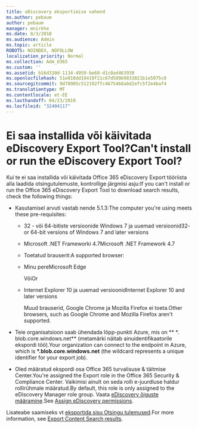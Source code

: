 ```yaml
---
title: eDiscovery eksportimise vahend
ms.author: pebaum
author: pebaum
manager: mnirkhe
ms.date: 8/3/2018
ms.audience: Admin
ms.topic: article
ROBOTS: NOINDEX, NOFOLLOW
localization_priority: Normal
ms.collection: Adm_O365
ms.custom: ''
ms.assetid: b16d310d-1134-4959-be68-d1c0ad463930
ms.openlocfilehash: 51e010dd19419f21c67d589b9833821b1e5075c0
ms.sourcegitcommit: 9d78905c512192ffc4675468abd2efc5f2e4baf4
ms.translationtype: MT
ms.contentlocale: et-EE
ms.lasthandoff: 04/23/2019
ms.locfileid: "32404117"
---
```

# <a name="cant-install-or-run-the-ediscovery-export-tool"></a><span data-ttu-id="ce70f-102">Ei saa installida või käivitada eDiscovery Export Tool?</span><span class="sxs-lookup"><span data-stu-id="ce70f-102">Can't install or run the eDiscovery Export Tool?</span></span>

<span data-ttu-id="ce70f-103">Kui te ei saa installida või käivitada Office 365 eDiscovery Export tööriista alla laadida otsingutulemuste, kontrollige järgmisi asju:</span><span class="sxs-lookup"><span data-stu-id="ce70f-103">If you can't install or run the Office 365 eDiscovery Export Tool to download search results, check the following things:</span></span>
  
- <span data-ttu-id="ce70f-104">Kasutamisel arvuti vastab nende 5.1.3:</span><span class="sxs-lookup"><span data-stu-id="ce70f-104">The computer you're using meets these pre-requisites:</span></span>
    
  - <span data-ttu-id="ce70f-105">32 - või 64-bitiste versioonide Windows 7 ja uuemad versioonid</span><span class="sxs-lookup"><span data-stu-id="ce70f-105">32- or 64-bit versions of Windows 7 and later versions</span></span>
    
  - <span data-ttu-id="ce70f-106">Microsoft .NET Frameworki 4.7</span><span class="sxs-lookup"><span data-stu-id="ce70f-106">Microsoft .NET Framework 4.7</span></span>
    
  - <span data-ttu-id="ce70f-107">Toetatud brauserit:</span><span class="sxs-lookup"><span data-stu-id="ce70f-107">A supported browser:</span></span>
    
  - <span data-ttu-id="ce70f-108">Minu pere</span><span class="sxs-lookup"><span data-stu-id="ce70f-108">Microsoft Edge</span></span>
    
    <span data-ttu-id="ce70f-109">Või</span><span class="sxs-lookup"><span data-stu-id="ce70f-109">Or</span></span>
    
  - <span data-ttu-id="ce70f-110">Internet Explorer 10 ja uuemad versioonid</span><span class="sxs-lookup"><span data-stu-id="ce70f-110">Internet Explorer 10 and later versions</span></span>
    
    <span data-ttu-id="ce70f-111">Muud brauserid, Google Chrome ja Mozilla Firefox ei toeta.</span><span class="sxs-lookup"><span data-stu-id="ce70f-111">Other browsers, such as Google Chrome and Mozilla Firefox aren't supported.</span></span>
    
- <span data-ttu-id="ce70f-112">Teie organisatsioon saab ühendada lõpp-punkti Azure, mis on \*\* \*. blob.core.windows.net\*\* (metamärki näitab ainuidentifikaatorile ekspordi töö).</span><span class="sxs-lookup"><span data-stu-id="ce70f-112">Your organization can connect to the endpoint in Azure, which is **\*.blob.core.windows.net** (the wildcard represents a unique identifier for your export job).</span></span> 
    
- <span data-ttu-id="ce70f-113">Oled määratud ekspordi osa Office 365 turvalisuse &amp; täitmise Center.</span><span class="sxs-lookup"><span data-stu-id="ce70f-113">You're assigned the Export role in the Office 365 Security &amp; Compliance Center.</span></span> <span data-ttu-id="ce70f-114">Vaikimisi ainult on seda rolli e-juurdluse haldur rollirühmale määratud.</span><span class="sxs-lookup"><span data-stu-id="ce70f-114">By default, this role is only assigned to the eDiscovery Manager role group.</span></span> <span data-ttu-id="ce70f-115">Vaata [eDiscovery õiguste määramine](https://support.office.com/article/assign-ediscovery-permissions-in-the-office-365-security-compliance-center-5b9a067b-9d2e-4aa5-bb33-99d8c0d0b5d7#moreinfo).</span><span class="sxs-lookup"><span data-stu-id="ce70f-115">See [Assign eDiscovery permissions](https://support.office.com/article/assign-ediscovery-permissions-in-the-office-365-security-compliance-center-5b9a067b-9d2e-4aa5-bb33-99d8c0d0b5d7#moreinfo).</span></span>
    
<span data-ttu-id="ce70f-116">Lisateabe saamiseks vt [eksportida sisu Otsingu tulemused](https://support.office.com/article/Export-Content-Search-results-from-the-Office-365-Security-Compliance-Center-ed48d448-3714-4c42-85f5-10f75f6a4278).</span><span class="sxs-lookup"><span data-stu-id="ce70f-116">For more information, see [Export Content Search results](https://support.office.com/article/Export-Content-Search-results-from-the-Office-365-Security-Compliance-Center-ed48d448-3714-4c42-85f5-10f75f6a4278).</span></span>
  

